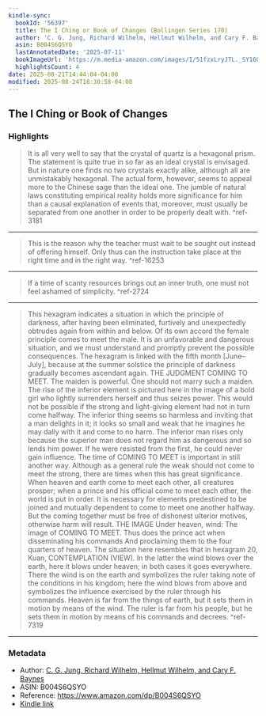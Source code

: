 ```yaml
---
kindle-sync:
  bookId: '56397'
  title: The I Ching or Book of Changes (Bollingen Series 170)
  author: 'C. G. Jung, Richard Wilhelm, Hellmut Wilhelm, and Cary F. Baynes'
  asin: B004S6QSYO
  lastAnnotatedDate: '2025-07-11'
  bookImageUrl: 'https://m.media-amazon.com/images/I/51fzxLryJTL._SY160.jpg'
  highlightsCount: 4
date: 2025-08-21T14:44:04-04:00
modified: 2025-08-24T18:30:58-04:00
---
```

## The I Ching or Book of Changes



### Highlights

>It is all very well to say that the crystal of quartz is a hexagonal prism. The statement is quite true in so far as an ideal crystal is envisaged. But in nature one finds no two crystals exactly alike, although all are unmistakably hexagonal. The actual form, however, seems to appeal more to the Chinese sage than the ideal one. The jumble of natural laws constituting empirical reality holds more significance for him than a causal explanation of events that, moreover, must usually be separated from one another in order to be properly dealt with. ^ref-3181

---

>This is the reason why the teacher must wait to be sought out instead of offering himself. Only thus can the instruction take place at the right time and in the right way. ^ref-16253

---

>If a time of scanty resources brings out an inner truth, one must not feel ashamed of simplicity. ^ref-2724

---

>This hexagram indicates a situation in which the principle of darkness, after having been eliminated, furtively and unexpectedly obtrudes again from within and below. Of its own accord the female principle comes to meet the male. It is an unfavorable and dangerous situation, and we must understand and promptly prevent the possible consequences. The hexagram is linked with the fifth month [June–July], because at the summer solstice the principle of darkness gradually becomes ascendant again. THE JUDGMENT COMING TO MEET. The maiden is powerful. One should not marry such a maiden. The rise of the inferior element is pictured here in the image of a bold girl who lightly surrenders herself and thus seizes power. This would not be possible if the strong and light-giving element had not in turn come halfway. The inferior thing seems so harmless and inviting that a man delights in it; it looks so small and weak that he imagines he may dally with it and come to no harm. The inferior man rises only because the superior man does not regard him as dangerous and so lends him power. If he were resisted from the first, he could never gain influence. The time of COMING TO MEET is important in still another way. Although as a general rule the weak should not come to meet the strong, there are times when this has great significance. When heaven and earth come to meet each other, all creatures prosper; when a prince and his official come to meet each other, the world is put in order. It is necessary for elements predestined to be joined and mutually dependent to come to meet one another halfway. But the coming together must be free of dishonest ulterior motives, otherwise harm will result. THE IMAGE Under heaven, wind: The image of COMING TO MEET. Thus does the prince act when disseminating his commands And proclaiming them to the four quarters of heaven. The situation here resembles that in hexagram 20, Kuan, CONTEMPLATION (VIEW). In the latter the wind blows over the earth, here it blows under heaven; in both cases it goes everywhere. There the wind is on the earth and symbolizes the ruler taking note of the conditions in his kingdom; here the wind blows from above and symbolizes the influence exercised by the ruler through his commands. Heaven is far from the things of earth, but it sets them in motion by means of the wind. The ruler is far from his people, but he sets them in motion by means of his commands and decrees. ^ref-7319

---

### Metadata
* Author: [C. G. Jung, Richard Wilhelm, Hellmut Wilhelm, and Cary F. Baynes](https://www.amazon.comundefined)
* ASIN: B004S6QSYO
* Reference: <https://www.amazon.com/dp/B004S6QSYO>
* [Kindle link](kindle://book?action=open&asin=B004S6QSYO)
